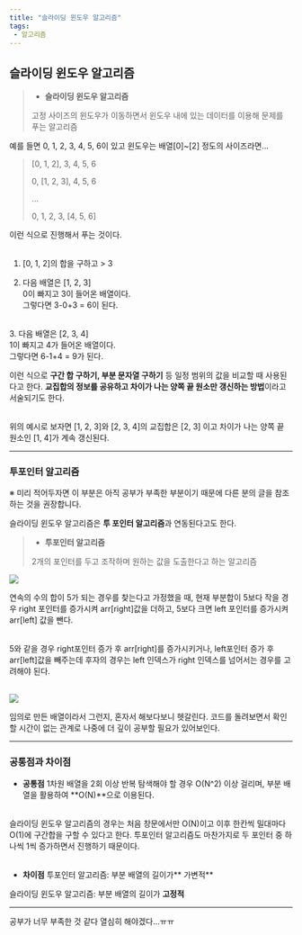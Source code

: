 ```yaml
---
title: "슬라이딩 윈도우 알고리즘"
tags:
 - 알고리즘
---
```

## 슬라이딩 윈도우 알고리즘
> - **슬라이딩 윈도우 알고리즘**
>   
> 고정 사이즈의 윈도우가 이동하면서 윈도우 내에 있는 데이터를 이용해 문제를 푸는 알고리즘


예를 들면 0, 1, 2, 3, 4, 5, 6이 있고 윈도우는 배열[0]~[2] 정도의 사이즈라면... <br/>

> [0, 1, 2], 3, 4, 5, 6 
>
> 0, [1, 2, 3], 4, 5, 6
> 
> ...
>  
> 0, 1, 2, 3, [4, 5, 6] 

이런 식으로 진행해서 푸는 것이다.<br/><br/>

1. [0, 1, 2]의 합을 구하고 > 3

2. 다음 배열은 [1, 2, 3]<br/>
   0이 빠지고 3이 들어온 배열이다.<br/>
   그렇다면 3-0+3 = 6이 된다.
<br/>
3. 다음 배열은 [2, 3, 4]<br/>
   1이 빠지고 4가 들어온 배열이다.<br/>
   그렇다면 6-1+4 = 9가 된다.

이런 식으로 **구간 합 구하기, 부분 문자열 구하기** 등 일정 범위의 값을 비교할 때 사용된다고 한다. **교집합의 정보를 공유하고 차이가 나는 양쪽 끝 원소만 갱신하는 방법**이라고 서술되기도 한다. 

<br/>
위의 예시로 보자면 [1, 2, 3]와 [2, 3, 4]의 교집합은 [2, 3] 이고 차이가 나는 양쪽 끝 원소인 [1, 4]가 계속 갱신된다. 

***

### 투포인터 알고리즘
※ 미리 적어두자면 이 부분은 아직 공부가 부족한 부분이기 때문에 다른 분의 글을 참조하는 것을 권장합니다.<br/>

슬라이딩 윈도우 알고리즘은 **투 포인터 알고리즘**과 연동된다고도 한다. 

> - **투포인터 알고리즘**
> 
> 2개의 포인터를 두고 조작하며 원하는 값을 도출한다고 하는 알고리즘

![](https://velog.velcdn.com/images/doyeong0526/post/4f2313c6-4113-4509-9b13-829a2604319e/image.png)


연속의 수의 합이 5가 되는 경우를 찾는다고 가정했을 때, 현재 부분합이 5보다 작을 경우 right 포인터를 증가시켜 arr[right]값을 더하고, 5보다 크면 left 포인터를 증가시켜 arr[left] 값을 뺀다.<br/><br/>

5와 같을 경우 right포인터 증가 후 arr[right]를 증가시키거나, left포인터 증가 후 arr[left]값을 빼주는데 후자의 경우는 left 인덱스가 right 인덱스를 넘어서는 경우를 고려해야 된다.<br/><br/>

![](https://velog.velcdn.com/images/doyeong0526/post/d0a7adfb-72d8-4f36-aa7c-9eac69448c26/image.png)


임의로 만든 배열이라서 그런지, 혼자서 해보다보니 헷갈린다. 코드를 돌려보면서 확인할 시간이 없는 관계로 나중에 더 깊이 공부할 필요가 있어보인다.

***

### 공통점과 차이점

- **공통점**
1차원 배열을 2회 이상 반복 탐색해야 할 경우 O(N^2) 이상 걸리며, 부분 배열을 활용하여 **O(N)**으로 이용된다.<br/><br/>
 
슬라이딩 윈도우 알고리즘의 경우는 처음 창문에서만 O(N)이고 이후 한칸씩 밀대마다 O(1)에 구간합을 구할 수 있다고 한다. 투포인터 알고리즘도 마찬가지로 두 포인터 중 하나씩 1씩 증가하면서 진행하기 때문이다.
<br/><br/>

- **차이점**
투포인터 알고리즘: 부분 배열의 길이가** 가변적**<br/>

슬라이딩 윈도우 알고리즘: 부분 배열의 길이가 **고정적**<br/>

***
공부가 너무 부족한 것 같다
열심히 해야겠다...ㅠㅠ 

